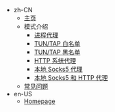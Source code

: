 <!-- _sidebar.md -->

- zh-CN
  - [主页]()
  - 模式介绍
    - [进程代理](docs/zh-CN/MODE/1.md)
    - [TUN/TAP 白名单](docs/zh-CN/MODE/2.md)
    - [TUN/TAP 黑名单](docs/zh-CN/MODE/3.md)
    - [HTTP 系统代理](docs/zh-CN/MODE/4.md)
    - [本地 Socks5 代理](docs/zh-CN/MODE/5.md)
    - [本地 Socks5 和 HTTP 代理](docs/zh-CN/MODE/6.md)
  - [常见问题](docs/zh-CN/FAQ.md)
- en-US
  - [Homepage](docs/en-US/README.md)